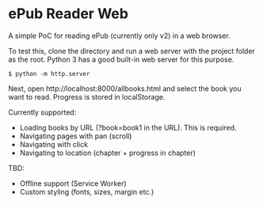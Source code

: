 # ePub Reader Web

A simple PoC for reading ePub (currently only v2) in a web browser.

To test this, clone the directory and run a web server with the project folder as the root.
Python 3 has a good built-in web server for this purpose.

```
$ python -m http.server
```

Next, open http://localhost:8000/allbooks.html and select the book you want to read. Progress is stored in localStorage.

Currently supported:

- Loading books by URL (?book=book1 in the URL). This is required.
- Navigating pages with pan (scroll)
- Navigating with click
- Navigating to location (chapter + progress in chapter)

TBD:

- Offline support (Service Worker)
- Custom styling (fonts, sizes, margin etc.)
